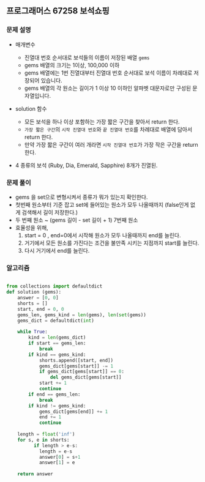 ## 프로그래머스 67258 보석쇼핑 

### 문제 설명 

* 매개변수 
  * 진열대 번호 순서대로 보석들의 이름이 저장된 배열 `gems`
  * gems 배열의 크기는 1이상, 100,000 이하 
  * gems 배열에는 1번 진열대부터 진열대 번호 순서대로 보석 이름이 차례대로 저장되어 있습니다. 
  * gems 배열의 각 원소는 길이가 1 이상 10 이하인 알파벳 대문자로만 구성된 문자열입니다. 
* solution 함수 
  * 모든 보석을 하나 이상 포함하는 가장 짧은 구간을 찾아서 return 한다. 
  * `가장 짧은 구간`의 `시작 진열대 번호`와 `끝 진열대 번호`를 차례대로 배열에 담아서 return 한다. 
  * 만약 가장 짧은 구간이 여러 개라면 `시작 진열대 번호`가 가장 작은 구간을 return 한다. 


* 4 종류의 보석 (Ruby, Dia, Emerald, Sapphire) 8개가 진열된. 



### 문제 풀이 
* gems 을 set으로 변형시켜서 종류가 뭐가 있는지 확인한다. 
* 첫번째 원소부터 기준 잡고 set에 들어있는 원소가 모두 나올때까지 (false인게 없게 검색해서 길이 저장한다.)
* 두 번째 원소 ~ (gems 길이 - set 길이 + 1) 7번째 원소 
* 효율성을 위해, 
    1. start = 0 , end=0에서 시작해 원소가 모두 나올때까지 end를 늘린다. 
    2. 거기에서 모든 원소를 가진다는 조건을 불만족 시키는 지점까지 start를 늘린다.  
    3. 다시 거기에서 end를 늘린다. 


### 알고리즘 
``` python 

from collections import defaultdict
def solution (gems): 
    answer = [0, 0] 
    shorts = []
    start, end = 0, 0 
    gems_len, gems_kind = len(gems), len(set(gems))
    gems_dict = defaultdict(int) 
    
    while True: 
        kind = len(gems_dict) 
        if start == gems_len: 
            break 
        if kind == gems_kind: 
            shorts.append([start, end])
            gems_dict[gems[start]] -= 1
            if gems_dict[gems[start]] == 0: 
                del gems_dict[gems[start]]
            start += 1
            continue
        if end == gems_len: 
            break 
        if kind != gems_kind: 
            gems_dict[gems[end]] += 1
            end += 1
            continue 
            
    length = float('inf')
    for s, e in shorts: 
          if length > e-s: 
            length = e-s 
            answer[0] = s+1
            answer[1] = e
              
    return answer
    


```
